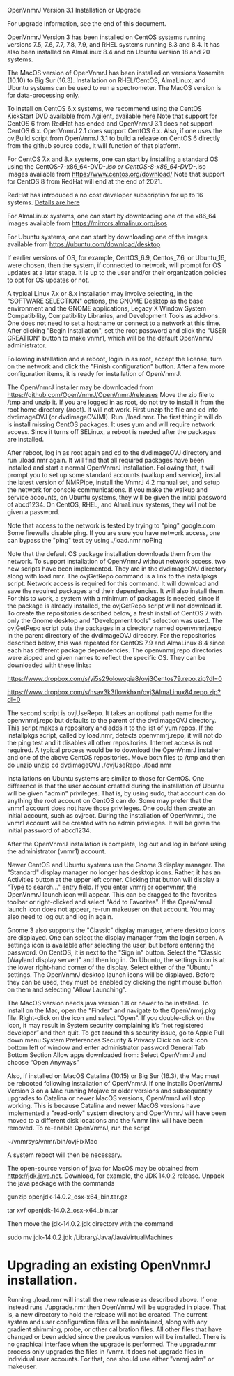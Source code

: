 
OpenVnmrJ Version 3.1 Installation or Upgrade

For upgrade information, see the end of this document.

OpenVnmrJ Version 3 has been installed on CentOS systems running
versions 7.5, 7.6, 7.7, 7.8, 7.9, and RHEL systems running 8.3 and 8.4.
It has also been installed on AlmaLinux 8.4 and on Ubuntu
Version 18 and 20 systems.

The MacOS version of OpenVnmrJ has been installed on versions Yosemite (10.10)
to Big Sur (16.3). Installation on RHEL/CentOS, AlmaLinux, and Ubuntu systems
can be used to run a spectrometer. The MacOS version is for data-processing only.

To install on CentOS 6.x systems, we recommend using the CentOS KickStart
DVD available from Agilent, available [here](https://drive.google.com/drive/folders/10-pQ-HquslWJfWBkoOj7cM0yHST5RFbU)
Note that support for CentOS 6 from RedHat has ended and OpenVnmrJ 3.1
does not support CentOS 6.x. OpenVnmrJ 2.1 does support CentOS 6.x.
Also, if one uses the ovjBuild script from OpenVnmrJ 3.1 to build a release
on CentOS 6 directly from the github source code, it will function of that platform.

For CentOS 7.x and 8.x systems, one can start by installing a standard
OS using the CentOS-7-x86_64-DVD-*.iso or CentOS-8-x86_64-DVD-*.iso images
available from https://www.centos.org/download/
Note that support for CentOS 8 from RedHat will end at the end of 2021.

RedHat has introduced a no cost developer subscription for up to 
16 systems. [Details are here](https://developers.redhat.com/blog/2021/02/10/how-to-activate-your-no-cost-red-hat-enterprise-linux-subscription/?sc_cid=7013a0000026TeTAAU)

For AlmaLinux systems, one can start by downloading one of the x86_64 images
available from https://mirrors.almalinux.org/isos

For Ubuntu systems, one can start by downloading one of the images available
from https://ubuntu.com/download/desktop

If earlier versions of OS, for example, CentOS_6.9, Centos_7.6, or
Ubuntu_16, were chosen, then the system, if connected to network, will
prompt for OS updates at a later stage.  It is up to the user and/or
their organization policies to opt for OS updates or not.

A typical Linux 7.x or 8.x installation may involve selecting, in the
"SOFTWARE SELECTION" options, the GNOME Desktop as the base environment
and the GNOME applications, Legacy X Window System Compatibility,
Compatibility Libraries, and Development Tools as add-ons. One does
not need to set a hostname or connect to a network at this time.
After clicking "Begin Installation", set the root password and click
the "USER CREATION" button to make vnmr1, which will be the default
OpenVnmrJ administrator.

Following installation and a reboot, login in as root, accept the license,
turn on the network and click the "Finish configuration" button. After a
few more configuration items, it is ready for installation of OpenVnmrJ.

The OpenVnmrJ installer may be downloaded from
  https://github.com/OpenVnmrJ/OpenVnmrJ/releases
Move the zip file to /tmp and unzip it.  If you are logged in
as root, do not try to install it from the root home directory (/root). It will
not work. First unzip the file and cd into dvdimageOVJ (or dvdimageOVJMI).
Run ./load.nmr.  The first thing it will do is install missing CentOS
packages. It uses yum and will require network access. Since it turns off
SELinux, a reboot is needed after the packages are installed.

After reboot, log in as root
again and cd to the dvdimageOVJ directory and run ./load.nmr again. It will
find that all required packages have been installed and start a normal
OpenVnmrJ installation. Following that, it will prompt you to set up
some standard accounts (walkup and service), install the latest version
of NMRPipe, install the VnmrJ 4.2 manual set, and setup the network for
console communications. If you make the walkup and service accounts, on
Ubuntu systems, they will be given the initial password of abcd1234.
On CentOS, RHEL, and AlmaLinux systems, they will not be given a password.

Note that access to the network is tested by trying to "ping" google.com 
Some firewalls disable ping. If you are sure you have network access,
one can bypass the "ping" test by using
   ./load.nmr noPing

Note that the default OS package installation downloads them from the
network.  To support installation of OpenVnmrJ without network access, two
new scripts have been implemented. They are in the dvdimageOVJ directory
along with load.nmr. The ovjGetRepo command is a link to the installpkgs
script. Network access is required for this command. It will download
and save the required packages and their dependencies. It will also
install them. For this to work, a system with a minimum of packages is
needed, since if the package is already installed, the ovjGetRepo script
will not download it.  To create the repositories described below, a fresh
install of CentOS 7 with only the Gnome desktop and "Development tools"
selection was used. The ovjGetRepo script puts the packages in a directory
named openvnmrj.repo in the parent directory of the dvdimageOVJ direcory.
For the repositories described below, this was repeated for CentOS 7.9
and AlmaLinux 8.4 since each has different package dependencies.  The
openvnmrj.repo directories were zipped and given names to reflect the
specific OS.  They can be downloaded with these links:

   https://www.dropbox.com/s/yi5s29olowogia8/ovj3Centos79.repo.zip?dl=0

   https://www.dropbox.com/s/hsav3k3flowkhxn/ovj3AlmaLinux84.repo.zip?dl=0

The second script is ovjUseRepo. It takes an optional path name for the
openvnmrj.repo but defaults to the parent of the dvdimageOVJ directory.
This script makes a repository and adds it to the list of yum repos.
If the installpkgs script, called by load.nmr, detects openvnmrj.repo,
it will not do the ping test and it disables all other repositories.
Internet access is not required. A typical process would be to download
the OpenVnmrJ installer and one of the above CentOS repositories. Move
both files to /tmp and then do
   unzip <OpenVnmrJ installer>
   unzip <OS package repository>
   cd dvdimageOVJ
   ./ovjUseRepo
   ./load.nmr

Installations on Ubuntu systems are similar to those for CentOS.
One difference is that the user account created during the installation
of Ubuntu will be given "admin" privileges. That is, by using sudo,
that account can do anything the root account on CentOS can do.
Some may prefer that the vnmr1 account does not have those privileges.
One could then create an initial account, such as ovjroot.  During the
installation of OpenVnmrJ, the vnmr1 account will be created with no
admin privileges. It will be given the initial password of abcd1234.

After the OpenVnmrJ installation is complete, log out and log in before using
the administrator (vnmr1) account.

Newer CentOS and Ubuntu systems use the Gnome 3 display manager.
The "Standard" display manager no longer has desktop icons. Rather, it has
an Activities button at the upper left corner. Clicking that button will
display a "Type to search..." entry field. If you enter vnmrj or openvnmr,
the OpenVnmrJ launch icon will appear. This can be dragged to the favorites
toolbar or right-clicked and select "Add to Favorites". If the OpenVnmrJ
launch icon does not appear, re-run makeuser on that account. You may also
need to log out and log in again.

Gnome 3 also supports the "Classic" display manager, where desktop icons
are displayed. One can select the display manager from the login screen.
A settings icon is available after selecting the user, but before entering
the password. On CentOS, it is next to the "Sign in" button. Select the
"Classic (Wayland display server)" and then log in. On Ubuntu, the settings
icon is at the lower right-hand corner of the display. Select either of
the "Ubuntu" settings. The OpenVnmrJ desktop launch icons will be displayed.
Before they can be used, they must be enabled by clicking the right mouse
button on them and selecting "Allow Launching".


The MacOS version needs java version 1.8 or newer to be installed.
To install on the Mac, open the "Finder" and navigate to the OpenVnmrj.pkg
file. Right-click on the icon and select "Open".
If you double-click on the icon, it may result in System security
complaining it’s “not registered developer” and then quit.
To get around this security issue, go to
  Apple Pull down menu
    System Preferences
    Security & Privacy 
    Click on lock icon bottom left of window and enter administrator password
        General Tab
        Bottom Section
        Allow apps downloaded from:
           Select OpenVnmrJ and choose “Open Anyways”

Also, if installed on MacOS Catalina (10.15) or Big Sur (16.3), the
Mac must be rebooted following installation of OpenVnmrJ. If one
installs OpenVnmrJ Version 3 on a Mac running Mojave or older versions and
subsequently upgrades to Catalina or newer MacOS versions, OpenVnmrJ
will stop working.  This is because Catalina and newer MacOS versions
have implemented a "read-only" system directory and OpenVnmrJ will have
been moved to a different disk locations and the /vnmr link will have
been removed. To re-enable OpenVnmrJ, run the script

  ~/vnmrsys/vnmr/bin/ovjFixMac

A system reboot will then be necessary.

The open-source version of java for MacOS may be obtained from https://jdk.java.net.
Download, for example, the JDK 14.0.2 release. Unpack the java package with the commands

  gunzip openjdk-14.0.2_osx-x64_bin.tar.gz

  tar xvf openjdk-14.0.2_osx-x64_bin.tar

Then move the jdk-14.0.2.jdk directory with the command

  sudo mv jdk-14.0.2.jdk /Library/Java/JavaVirtualMachines


Upgrading an existing OpenVnmrJ installation.
=============================================

Running
  ./load.nmr
will install the new release as described above. If one instead runs
  ./upgrade.nmr
then OpenVnmrJ will be upgraded in place. That is, a new directory to hold
the release will not be created. The current system and user configuration
files will be maintained, along with any gradient shimming, probe, or
other calibration files. All other files that have changed or been added
since the previous version will be installed. There is no graphical
interface when the upgrade is performed. The upgrade.nmr process only upgrades
the files in /vnmr. It does not upgrade files in individual user accounts.
For that, one should use either "vnmrj adm" or makeuser.


